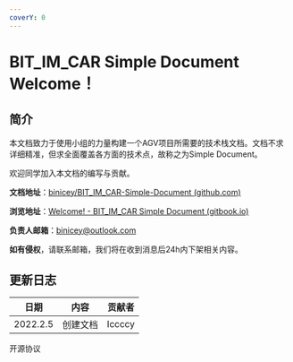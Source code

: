 ```yaml
---
coverY: 0
---
```


# BIT_IM_CAR Simple Document Welcome！

## 简介

本文档致力于使用小组的力量构建一个AGV项目所需要的技术栈文档。文档不求详细精准，但求全面覆盖各方面的技术点，故称之为Simple Document。

欢迎同学加入本文档的编写与贡献。

**文档地址**：[binicey/BIT_IM_CAR-Simple-Document (github.com)](https://github.com/binicey/BIT_IM_CAR-Simple-Document)

**浏览地址**：[Welcome! - BIT_IM_CAR Simple Document (gitbook.io)](https://iccccy.gitbook.io/bit_im_car-simple-document/)

**负责人邮箱**：binicey@outlook.com

**如有侵权**，请联系邮箱，我们将在收到消息后24h内下架相关内容。

## 更新日志

| 日期     | 内容     | 贡献者 |
| -------- | -------- | ------ |
| 2022.2.5 | 创建文档 | Iccccy |

开源协议
